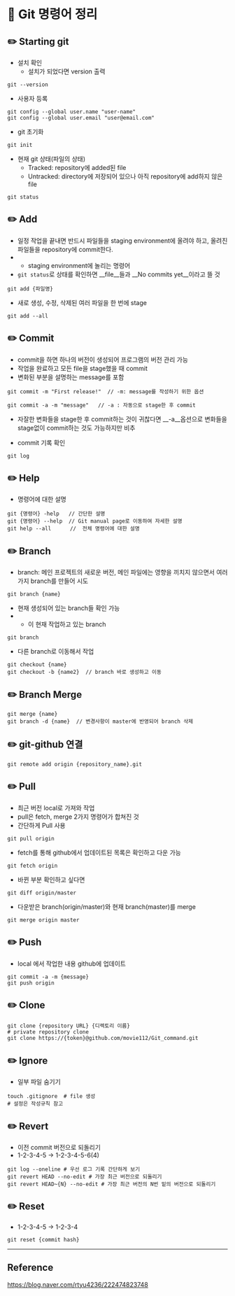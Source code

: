 # 🌈 Git 명령어 정리

## ✏️ Starting git

- 설치 확인     
  - 설치가 되었다면 version 출력
```
git --version
```

- 사용자 등록
```
git config --global user.name "user-name"
git config --global user.email "user@email.com"
```

- git 초기화
```
git init
```

- 현재 git 상태(파일의 상태)
  - Tracked: repository에 added된 file
  - Untracked: directory에 저장되어 있으나 아직 repository에 add하지 않은 file
```
git status
```

## ✏️ Add
- 일정 작업을 끝내면 반드시 파일들을 staging environment에 올려야 하고, 올려진 파일들을 repository에 commit한다.
- - staging environment에 놀리는 명령어
- `git status`로 상태를 확인하면 __file__들과 __No commits yet__이라고 뜰 것
```
git add {파일명}
```

- 새로 생성, 수정, 삭제된 여러 파일을 한 번에 stage
```
git add --all
```

## ✏️ Commit
- commit을 하면 하나의 버전이 생성되어 프로그램의 버전 관리 가능
- 작업을 완료하고 모든 file을 stage했을 때 commit
- 변화된 부분을 설명하는 message를 포함
```
git commit -m "First release!"  // -m: message를 작성하기 위한 옵션
```

```
git commit -a -m "message"   // -a : 자동으로 stage한 후 commit
```
- 자잘한 변화들을 stage한 후 commit하는 것이 귀찮다면 __-a__옵션으로 변화들을 stage없이 commit하는 것도 가능하지만 비추

- commit 기록 확인
```
git log
```

## ✏️ Help
- 명령어에 대한 설명
```
git {명령어} -help   // 간단한 설명
git {명령어} --help  // Git manual page로 이동하여 자세한 설명  
git help --all      //  전체 명령어에 대한 설명
```

## ✏️ Branch
- branch: 메인 프로젝트의 새로운 버전, 메인 파일에는 영향을 끼치지 않으면서 여러 가지 branch를 만들어 시도
```
git branch {name}
```

- 현재 생성되어 있는 branch들 확인 가능
- * 이 현재 작업하고 있는 branch
```
git branch
```

- 다른 branch로 이동해서 작업
```
git checkout {name}
git checkout -b {name2}  // branch 바로 생성하고 이동
```

## ✏️ Branch Merge
```
git merge {name}
git branch -d {name}  // 변경사항이 master에 반영되어 branch 삭제
```

## ✏️ git-github 연결
```
git remote add origin {repository_name}.git
```

## ✏️ Pull
- 최근 버전 local로 가져와 작업
- pull은 fetch, merge 2가지 명령어가 합쳐진 것
- 간단하게 Pull 사용
```
git pull origin
```

- fetch를 통해 github에서 업데이트된 목록은 확인하고 다운 가능
```
git fetch origin
```

- 바뀐 부분 확인하고 싶다면
```
git diff origin/master
```

- 다운받은 branch(origin/master)와 현재 branch(master)를 merge
```
git merge origin master
```

## ✏️ Push
- local 에서 작업한 내용 github에 업데이트
```
git commit -a -m {message}
git push origin
```

## ✏️ Clone
```
git clone {repository URL} {디렉토리 이름}
# private repository clone
git clone https://{token}@github.com/movie112/Git_command.git
```

## ✏️ Ignore
- 일부 파일 숨기기
```
touch .gitignore  # file 생성
# 설정은 작성규칙 참고
```

## ✏️ Revert
- 이전 commit 버전으로 되돌리기
- 1-2-3-4-5 -> 1-2-3-4-5-6(4)
```
git log --oneline # 우선 로그 기록 간단하게 보기
git revert HEAD --no-edit # 가장 최근 버전으로 되돌리기
git revert HEAD~{N} --no-edit # 가장 최근 버전의 N번 밑의 버전으로 되돌리기
```

## ✏️ Reset
- 1-2-3-4-5 -> 1-2-3-4
```
git reset {commit hash}
```

---
## Reference
<https://blog.naver.com/rtyu4236/222474823748>
